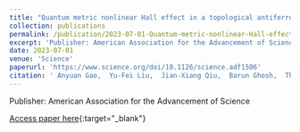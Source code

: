 ```yaml
---
title: "Quantum metric nonlinear Hall effect in a topological antiferromagnetic heterostructure"
collection: publications
permalink: /publication/2023-07-01-Quantum-metric-nonlinear-Hall-effect-in-a-topological-antiferromagnetic-heterostructure
excerpt: 'Publisher: American Association for the Advancement of Science'
date: 2023-07-01
venue: 'Science'
paperurl: 'https://www.science.org/doi/10.1126/science.adf1506'
citation: ' Anyuan Gao,  Yu-Fei Liu,  Jian-Xiang Qiu,  Barun Ghosh,  Thaís V.,  Yugo Onishi,  Chaowei Hu,  Tiema Qian,  Hung-Ju Tien,  Shao-Wen Chen,  Mengqi Huang,  Damien Bérubé,  Houchen Li,  Christian Tzschaschel,  Thao Dinh,  Zhe Sun,  Sheng-Chin Ho,  Shang-Wei Lien,  Bahadur Singh,  Kenji Watanabe,  Takashi Taniguchi,  David Bell,  Hsin Lin,  Tay-Rong Chang,  Chunhui Du,  Arun Bansil,  Liang Fu,  Ni Ni,  Peter Orth,  Qiong Ma,  Su-Yang Xu, &quot;Quantum metric nonlinear Hall effect in a topological antiferromagnetic heterostructure.&quot; Science, 2023.'
---
```

Publisher: American Association for the Advancement of Science

[Access paper here](https://www.science.org/doi/10.1126/science.adf1506){:target="_blank"}
